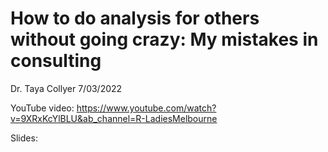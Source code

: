 How to do analysis for others without going crazy: My mistakes in
consulting
================
Dr. Taya Collyer
7/03/2022

YouTube video: https://www.youtube.com/watch?v=9XRxKcYlBLU&ab_channel=R-LadiesMelbourne

Slides:
